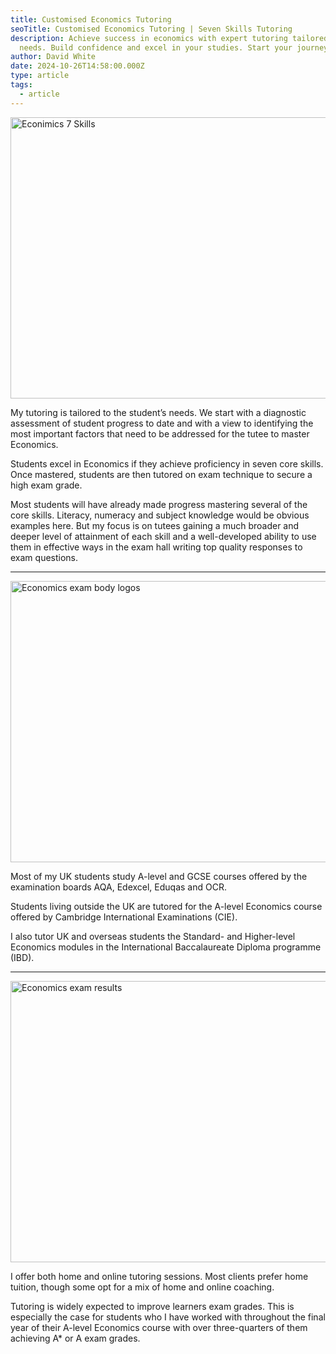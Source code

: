 ```yaml
---
title: Customised Economics Tutoring
seoTitle: Customised Economics Tutoring | Seven Skills Tutoring
description: Achieve success in economics with expert tutoring tailored to your
  needs. Build confidence and excel in your studies. Start your journey today!
author: David White
date: 2024-10-26T14:58:00.000Z
type: article
tags:
  - article
---
```

<img src="/_includes/static/img/economics-7-skills.avif" alt="Econimics 7 Skills" title="Econimics 7 Skills" class="Right" width="600px" height="450px" loading="lazy"/>

My tutoring is tailored to the student’s needs. We start with a diagnostic assessment of student progress to date and with a view to identifying the most important factors that need to be addressed for the tutee to master Economics.

Students excel in Economics if they achieve proficiency in seven core skills. Once mastered, students are then tutored on exam technique to secure a high exam grade.

Most students will have already made progress mastering several of the core skills. Literacy, numeracy and subject knowledge would be obvious examples here. But my focus is on tutees gaining a much broader and deeper level of attainment of each skill and a well-developed ability to use them in effective ways in the exam hall writing top quality responses to exam questions.

- - -

<img src="/_includes/static/img/economics-logos.avif" alt="Economics exam body logos" title="Economics exam body logos" class="Left" width="600px" height="450px" loading="lazy"/>

Most of my UK students study A-level and GCSE courses offered by the examination boards AQA, Edexcel, Eduqas and OCR.

Students living outside the UK are tutored for the A-level Economics course offered by Cambridge International Examinations (CIE).

I also tutor UK and overseas students the Standard- and Higher-level Economics modules in the International Baccalaureate Diploma programme (IBD).

- - -

<img src="/_includes/static/img/a-level-economics-exam-results.avif" alt="Economics exam results" title="Economics exam results" class="Right" width="600px" height="450px" loading="lazy"/>

I offer both home and online tutoring sessions. Most clients prefer home tuition, though some opt for a mix of home and online coaching.

Tutoring is widely expected to improve learners exam grades. This is especially the case for students who I have worked with throughout the final year of their A-level Economics course with over three-quarters of them achieving A* or A exam grades.
